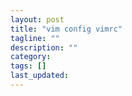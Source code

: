 ```yaml
---
layout: post
title: "vim config vimrc"
tagline: ""
description: ""
category: 
tags: []
last_updated: 
---
```

